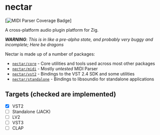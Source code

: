 # nectar

[![MIDI Parser Coverage Badge](https://img.shields.io/endpoint?url=https://gist.githubusercontent.com/ajkachnic/6ea115f49e2287c836280743aa4f88d9/raw/nectar__heads_main.json)]

A cross-platform audio plugin platform for Zig.

***WARNING***: *This is in like a pre-alpha state, and probably very buggy and incomplete; Here be dragons*

Nectar is made up of a number of packages:

- [`nectar/core`](/core/README.md) - Core utilities and tools used across most other packages
- [`nectar/midi`](/midi/README.md) - Mostly *untested* MIDI Parser
- [`nectar/vst2`](/vst2/README.md) - Bindings to the VST 2.4 SDK and some utilities
- [`nectar/standalone`](/standalone/README.md) - Bindings to libsoundio for standalone applications

## Targets (checked are implemented)

- [x] VST2
- [ ] Standalone (JACK)
- [ ] LV2
- [ ] VST3
- [ ] CLAP
